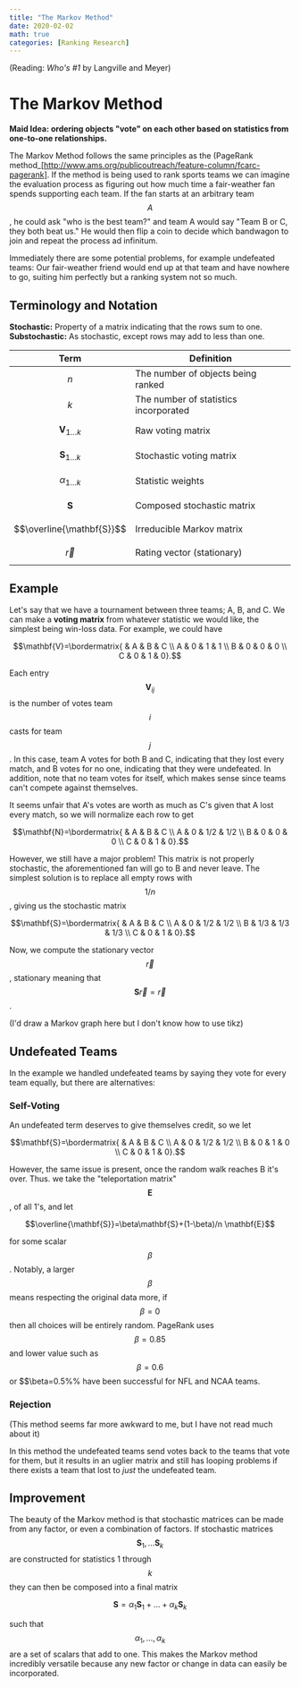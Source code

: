 ```yaml
---
title: "The Markov Method"
date: 2020-02-02
math: true 
categories: [Ranking Research]
---
```


(Reading: *Who's #1* by Langville and Meyer)

# The Markov Method

**Maid Idea: ordering objects "vote" on each other based on statistics from one-to-one relationships.**

The Markov Method follows the same principles as the (PageRank method_[http://www.ams.org/publicoutreach/feature-column/fcarc-pagerank]. If the method is being used to rank sports teams we can imagine the evaluation process as figuring out how much time a fair-weather fan spends supporting each team. If the fan starts at an arbitrary team $$A$$, he could ask "who is the best team?" and team A would say "Team B or C, they both beat us." He would then flip a coin to decide which bandwagon to join and repeat the process ad infinitum. 

Immediately there are some potential problems, for example undefeated teams: Our fair-weather friend would end up at that team and have nowhere to go, suiting him perfectly but a ranking system not so much.

## Terminology and Notation

**Stochastic:** Property of a matrix indicating that the rows sum to one.  
**Substochastic:** As stochastic, except rows may add to less than one.

| Term                  | Definition                            	|
|-----------------------|---------------------------------------	|
| $$n$$                 | The number of objects being ranked    	|
| $$k$$                 | The number of statistics incorporated 	|
| $$\mathbf{V}_{1\dots k}$$ | Raw voting matrix                     	|
| $$\mathbf{S}_{1\dots k}$$ | Stochastic voting matrix              	|
| $$\alpha_{1\dots k}$$ | Statistic weights                     	|
| $$\mathbf{S}$$            | Composed stochastic matrix            	|
| $$\overline{\mathbf{S}}$$ | Irreducible Markov matrix             	|
| $$\vec{r}$$           | Rating vector (stationary)            	|

## Example

Let's say that we have a tournament between three teams; A, B, and C. We can make a **voting matrix** from whatever statistic we would like, the simplest being win-loss data. For example, we could have 

$$\mathbf{V}=\bordermatrix{ & A & B & C \\
                      A & 0 & 1 & 1 \\
                      B & 0 & 0 & 0 \\
                      C & 0 & 1 & 0}.$$

Each entry $$\mathbf{V}_{ij}$$ is the number of votes team $$i$$ casts for team $$j$$. In this case, team A votes for both B and C, indicating that they lost every match, and B votes for no one, indicating that they were undefeated. In addition, note that no team votes for itself, which makes sense since teams can't compete against themselves.

It seems unfair that A's votes are worth as much as C's given that A lost every match, so we will normalize each row to get 

$$\mathbf{N}=\bordermatrix{ & A & B & C \\
                      A & 0 & 1/2 & 1/2 \\
                      B & 0 & 0 & 0 \\
                      C & 0 & 1 & 0}.$$


However, we still have a major problem! This matrix is not properly stochastic, the aforementioned fan will go to B and never leave. The simplest solution is to replace all empty rows with $$1/n$$, giving us the stochastic matrix

$$\mathbf{S}=\bordermatrix{ & A & B & C \\
                      A & 0 & 1/2 & 1/2 \\
                      B & 1/3 & 1/3 & 1/3 \\
                      C & 0 & 1 & 0}.$$

Now, we compute the stationary vector $$\vec{r}$$, stationary meaning that $$\mathbf{S}\vec{r}=\vec{r}$$. 

(I'd draw a Markov graph here but I don't know how to use tikz)


## Undefeated Teams

In the example we handled undefeated teams by saying they vote for every team equally, but there are alternatives: 

### Self-Voting

An undefeated term deserves to give themselves credit, so we let 

$$\mathbf{S}=\bordermatrix{ & A & B & C \\
                      A & 0 & 1/2 & 1/2 \\
                      B & 0 & 1 & 0 \\
                      C & 0 & 1 & 0}.$$

However, the same issue is present, once the random walk reaches B it's over. Thus. we take the "teleportation matrix" $$\mathbf{E}$$, of all 1's, and let 

$$\overline{\mathbf{S}}=\beta\mathbf{S}+(1-\beta)/n \mathbf{E}$$

for some scalar $$\beta$$. Notably, a larger $$\beta$$ means respecting the original data more, if $$\beta=0$$ then all choices will be entirely random. PageRank uses $$\beta=0.85$$ and lower value such as $$\beta=0.6$$ or $$\beta=0.5%% have been successful for NFL and NCAA teams.

### Rejection

(This method seems far more awkward to me, but I have not read much about it)

In this method the undefeated teams send votes back to the teams that vote for them, but it results in an uglier matrix and still has looping problems if there exists a team that lost to *just* the undefeated team.


## Improvement

The beauty of the Markov method is that stochastic matrices can be made from any factor, or even a combination of factors. If stochastic matrices $$\mathbf{S}_1,\dots\mathbf{S}_k$$ are constructed for statistics 1 through $$k$$ they can then be composed into a final matrix

$$\mathbf{S}=\alpha_1\mathbf{S}_1+\dots+\alpha_k\mathbf{S}_k$$

such that $$\alpha_1,\dots,\alpha_k$$ are a set of scalars that add to one. This makes the Markov method incredibly versatile because any new factor or change in data can easily be incorporated.
